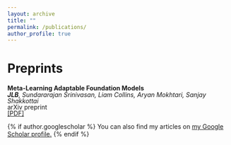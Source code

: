 ```yaml
---
layout: archive
title: ""
permalink: /publications/
author_profile: true
---
```


Preprints
======

**Meta-Learning Adaptable Foundation Models**<br>
<span style="line-height: 1;">***JLB**, Sundararajan Srinivasan, Liam Collins, Aryan Mokhtari, Sanjay Shakkottai*</span><br>
<span style="line-height: 1;">arXiv preprint</span><br>
<span style="line-height: 1;">[[PDF]](https://jacob-block.github.io/publications/)</span>

{% if author.googlescholar %}
  You can also find my articles on <u><a href="{{author.googlescholar}}">my Google Scholar profile</a>.</u>
{% endif %}

<!--{% include base_path %}
{% for post in site.publications reversed %}
  {% include archive-single.html %}
{% endfor %}-->
